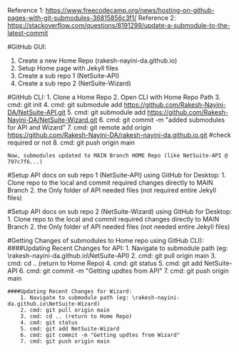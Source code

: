 Reference 1: https://www.freecodecamp.org/news/hosting-on-github-pages-with-git-submodules-36815856c3f1/
Reference 2: https://stackoverflow.com/questions/8191299/update-a-submodule-to-the-latest-commit

#GitHub GUI:
1. Create a new Home Repo (rakesh-nayini-da.github.io)
2. Setup Home page with Jekyll files
3. Create a sub repo 1 (NetSuite-API)
4. Create a sub repo 2 (NetSuite-Wizard)

#GitHub CLI:
	1. Clone a Home Repo
	2. Open CLI with Home Repo Path
	3. cmd: git init
	4. cmd: git submodule add https://github.com/Rakesh-Nayini-DA/NetSuite-API.git
	5. cmd: git submodule add https://github.com/Rakesh-Nayini-DA/NetSuite-Wizard.git
	6. cmd: git commit -m "added submodules for API and Wizard" 
	7. cmd: git remote add origin https://github.com/Rakesh-Nayini-DA/rakesh-nayini-da.github.io.git #check required or not
	8. cmd: git push origin main

	Now, submodules updated to MAIN Branch HOME Repo (like NetSuite-API @ 797c7f6...)



#Setup API docs on sub repo 1 (NetSuite-API) using GitHub for Desktop:
	1. Clone repo to the local and commit required changes directly to MAIN Branch
	2. the Only folder of API needed files (not required entire Jekyll files)


#Setup API docs on sub repo 2 (NetSuite-Wizard) using GitHub for Desktop:
	1. Clone repo to the local and commit required changes directly to MAIN Branch
	2. the Only folder of API needed files (not needed entire Jekyll files)




#Getting Changes of submodules to Home repo using GitHub CLI):
	####Updating Recent Changes for API:
		1. Navigate to submodule path (eg: \rakesh-nayini-da.github.io\NetSuite-API)
		2. cmd: git pull origin main
		3. cmd: cd .. (return to Home Repo)
		4. cmd: git status
		5. cmd: git add NetSuite-API
		6. cmd: git commit -m "Getting updtes from API"
		7. cmd: git push origin main

	####Updating Recent Changes for Wizard:
		1. Navigate to submodule path (eg: \rakesh-nayini-da.github.io\NetSuite-Wizard)
		2. cmd: git pull origin main
		3. cmd: cd .. (return to Home Repo)
		4. cmd: git status
		5. cmd: git add NetSuite-Wizard
		6. cmd: git commit -m "Getting updtes from Wizard"
		7. cmd: git push origin main